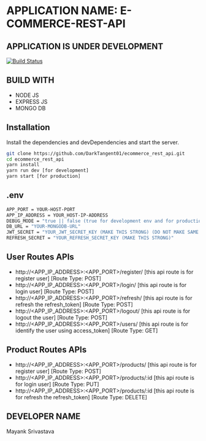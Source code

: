 # APPLICATION NAME: E-COMMERCE-REST-API

## APPLICATION IS UNDER DEVELOPMENT

[![Build Status](https://travis-ci.org/joemccann/dillinger.svg?branch=master)](https://travis-ci.org/joemccann/dillinger)

## BUILD WITH

- NODE JS
- EXPRESS JS
- MONGO DB

## Installation

Install the dependencies and devDependencies and start the server.

```bash
git clone https://github.com/DarkTangent01/ecommerce_rest_api.git
cd ecommerce_rest_api
yarn install
yarn run dev [for development]
yarn start [for production]
```

## .env

```bash
APP_PORT = YOUR-HOST-PORT
APP_IP_ADDRESS = YOUR_HOST-IP-ADDRESS
DEBUG_MODE = "true || false (true for development env and for production env set to false)"
DB_URL = "YOUR-MONGODB-URL"
JWT_SECRET = "YOUR_JWT_SECRET_KEY (MAKE THIS STRONG) (DO NOT MAKE SAME AS 'REFRESH_SECRET')"
REFRESH_SECRET = "YOUR_REFRESH_SECRET_KEY (MAKE THIS STRONG)"
```

## User Routes APIs

- http://<APP_IP_ADDRESS>:<APP_PORT>/register/ [this api route is for register user] [Route Type: POST]
- http://<APP_IP_ADDRESS>:<APP_PORT>/login/ [this api route is for login user] [Route Type: POST]
- http://<APP_IP_ADDRESS>:<APP_PORT>/refresh/ [this api route is for refresh the refresh_token] [Route Type: POST]
- http://<APP_IP_ADDRESS>:<APP_PORT>/logout/ [this api route is for logout the user] [Route Type: POST]
- http://<APP_IP_ADDRESS>:<APP_PORT>/users/ [this api route is for identify the user using access_token] [Route Type: GET]

## Product Routes APIs

- http://<APP_IP_ADDRESS>:<APP_PORT>/products/ [this api route is for register user] [Route Type: POST]
- http://<APP_IP_ADDRESS>:<APP_PORT>/products/:id [this api route is for login user] [Route Type: PUT]
- http://<APP_IP_ADDRESS>:<APP_PORT>/products/:id [this api route is for refresh the refresh_token] [Route Type: DELETE]

## DEVELOPER NAME

Mayank Srivastava
